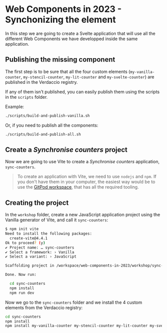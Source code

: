 # Web Components in 2023 - Synchonizing the element

In this step we are going to create a Svelte application that will use all the different Web Components we have developped inside the same application.

## Publishing the missing component

The first step is to be sure that all the four custom  elements (`my-vanilla-counter`, `my-stencil-counter`, `my-lit-counter` and `my-svelte-counter`) are published in the Verdaccio registry.

If any of them isn't published, you can easily publish them using the scripts in the `scripts` folder.

Example:
```bash
./scripts/build-and-publish-vanilla.sh
```

Or, if you need to publish all the components:

```bash
./scripts/build-and-publish-all.sh
```

## Create a *Synchronise counters* project

Now we are going to use Vite to create a *Synchronise counters* application, `sync-counters`.

> To create an application with Vite, we need to use `nodejs` and `npm`. If you don't have them in your computer, the easiest way would be to use the [GitPod workspace](https://gitpod.io/#https://github.com/LostInBrittany/web-components-in-2023.git), that has all the required tooling.


## Creating the project

In the `workshop` folder, create a new JavaScript application project using the Vanilla generator of Vite, and call it `sync-counters`:

```bash
$ npm init vite
Need to install the following packages:
  create-vite@4.4.1
Ok to proceed? (y) 
✔ Project name: … sync-counters
✔ Select a framework: › Vanilla
✔ Select a variant: › JavaScript

Scaffolding project in /workspace/web-components-in-2023/workshop/sync-counters...

Done. Now run:

  cd sync-counters
  npm install
  npm run dev
```

Now we go to the `sync-counters` folder and we install the 4 custom elements from the Verdaccio registry:

```bash
cd sync-counters
npm install
npm install my-vanilla-counter my-stencil-counter my-lit-counter my-svelte-counter --registry http://localhost:4873
```

